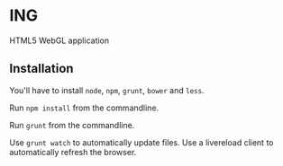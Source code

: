 ING
===

HTML5 WebGL application

Installation
------------

You'll have to install `node`, `npm`, `grunt`, `bower` and `less`.

Run `npm install` from the commandline.

Run `grunt` from the commandline.

Use `grunt watch` to automatically update files. Use a livereload client to automatically refresh the browser.
